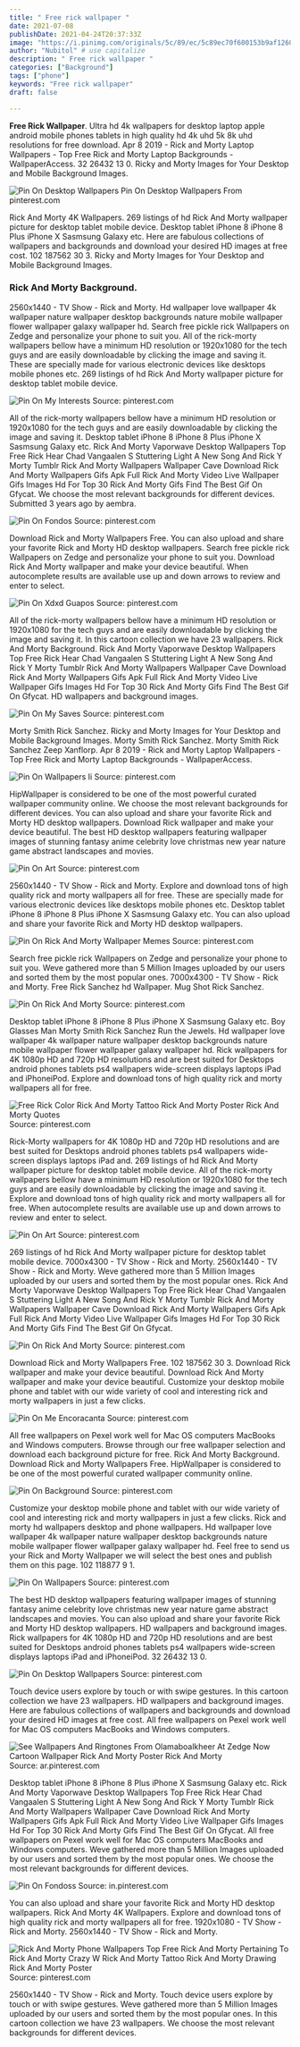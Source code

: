 ```yaml
---
title: " Free rick wallpaper "
date: 2021-07-08
publishDate: 2021-04-24T20:37:33Z
image: "https://i.pinimg.com/originals/5c/89/ec/5c89ec70f600153b9af1260531a4e01d.jpg"
author: "Nubitol" # use capitalize
description: " Free rick wallpaper "
categories: ["Background"]
tags: ["phone"]
keywords: "Free rick wallpaper"
draft: false

---
```



**Free Rick Wallpaper**. Ultra hd 4k wallpapers for desktop laptop apple android mobile phones tablets in high quality hd 4k uhd 5k 8k uhd resolutions for free download. Apr 8 2019 - Rick and Morty Laptop Wallpapers - Top Free Rick and Morty Laptop Backgrounds - WallpaperAccess. 32 26432 13 0. Ricky and Morty Images for Your Desktop and Mobile Background Images.

![Pin On Desktop Wallpapers](https://i.pinimg.com/originals/5d/4c/16/5d4c1670f69be6052270c25b248d9ad0.jpg "Pin On Desktop Wallpapers")
Pin On Desktop Wallpapers From pinterest.com


Rick And Morty 4K Wallpapers. 269 listings of hd Rick And Morty wallpaper picture for desktop tablet mobile device. Desktop tablet iPhone 8 iPhone 8 Plus iPhone X Sasmsung Galaxy etc. Here are fabulous collections of wallpapers and backgrounds and download your desired HD images at free cost. 102 187562 30 3. Ricky and Morty Images for Your Desktop and Mobile Background Images.

### Rick And Morty Background.

2560x1440 - TV Show - Rick and Morty. Hd wallpaper love wallpaper 4k wallpaper nature wallpaper desktop backgrounds nature mobile wallpaper flower wallpaper galaxy wallpaper hd. Search free pickle rick Wallpapers on Zedge and personalize your phone to suit you. All of the rick-morty wallpapers bellow have a minimum HD resolution or 1920x1080 for the tech guys and are easily downloadable by clicking the image and saving it. These are specially made for various electronic devices like desktops mobile phones etc. 269 listings of hd Rick And Morty wallpaper picture for desktop tablet mobile device.


![Pin On My Interests](https://i.pinimg.com/originals/c1/6a/a6/c16aa6306a938b6a4f2d2f6dd694236d.jpg "Pin On My Interests")
Source: pinterest.com

All of the rick-morty wallpapers bellow have a minimum HD resolution or 1920x1080 for the tech guys and are easily downloadable by clicking the image and saving it. Desktop tablet iPhone 8 iPhone 8 Plus iPhone X Sasmsung Galaxy etc. Rick And Morty Vaporwave Desktop Wallpapers Top Free Rick Hear Chad Vangaalen S Stuttering Light A New Song And Rick Y Morty Tumblr Rick And Morty Wallpapers Wallpaper Cave Download Rick And Morty Wallpapers Gifs Apk Full Rick And Morty Video Live Wallpaper Gifs Images Hd For Top 30 Rick And Morty Gifs Find The Best Gif On Gfycat. We choose the most relevant backgrounds for different devices. Submitted 3 years ago by aembra.

![Pin On Fondos](https://i.pinimg.com/originals/50/5f/b3/505fb36c55454cb3e10707c0965f737e.jpg "Pin On Fondos")
Source: pinterest.com

Download Rick and Morty Wallpapers Free. You can also upload and share your favorite Rick and Morty HD desktop wallpapers. Search free pickle rick Wallpapers on Zedge and personalize your phone to suit you. Download Rick And Morty wallpaper and make your device beautiful. When autocomplete results are available use up and down arrows to review and enter to select.

![Pin On Xdxd Guapos](https://i.pinimg.com/originals/76/81/3e/76813e62ad9f3df4749fe73d0012c451.png "Pin On Xdxd Guapos")
Source: pinterest.com

All of the rick-morty wallpapers bellow have a minimum HD resolution or 1920x1080 for the tech guys and are easily downloadable by clicking the image and saving it. In this cartoon collection we have 23 wallpapers. Rick And Morty Background. Rick And Morty Vaporwave Desktop Wallpapers Top Free Rick Hear Chad Vangaalen S Stuttering Light A New Song And Rick Y Morty Tumblr Rick And Morty Wallpapers Wallpaper Cave Download Rick And Morty Wallpapers Gifs Apk Full Rick And Morty Video Live Wallpaper Gifs Images Hd For Top 30 Rick And Morty Gifs Find The Best Gif On Gfycat. HD wallpapers and background images.

![Pin On My Saves](https://i.pinimg.com/474x/30/cc/4b/30cc4be3e9927af378240756d40defdb.jpg "Pin On My Saves")
Source: pinterest.com

Morty Smith Rick Sanchez. Ricky and Morty Images for Your Desktop and Mobile Background Images. Morty Smith Rick Sanchez. Morty Smith Rick Sanchez Zeep Xanflorp. Apr 8 2019 - Rick and Morty Laptop Wallpapers - Top Free Rick and Morty Laptop Backgrounds - WallpaperAccess.

![Pin On Wallpapers Ii](https://i.pinimg.com/originals/53/6e/d3/536ed338ae0366f17580a950598563fa.jpg "Pin On Wallpapers Ii")
Source: pinterest.com

HipWallpaper is considered to be one of the most powerful curated wallpaper community online. We choose the most relevant backgrounds for different devices. You can also upload and share your favorite Rick and Morty HD desktop wallpapers. Download Rick wallpaper and make your device beautiful. The best HD desktop wallpapers featuring wallpaper images of stunning fantasy anime celebrity love christmas new year nature game abstract landscapes and movies.

![Pin On Art](https://i.pinimg.com/736x/84/66/dc/8466dcc77b9676b4897786a72aa06487.jpg "Pin On Art")
Source: pinterest.com

2560x1440 - TV Show - Rick and Morty. Explore and download tons of high quality rick and morty wallpapers all for free. These are specially made for various electronic devices like desktops mobile phones etc. Desktop tablet iPhone 8 iPhone 8 Plus iPhone X Sasmsung Galaxy etc. You can also upload and share your favorite Rick and Morty HD desktop wallpapers.

![Pin On Rick And Morty Wallpaper Memes](https://i.pinimg.com/originals/18/de/f0/18def04f486bfaed50af51a1e7b45e68.jpg "Pin On Rick And Morty Wallpaper Memes")
Source: pinterest.com

Search free pickle rick Wallpapers on Zedge and personalize your phone to suit you. Weve gathered more than 5 Million Images uploaded by our users and sorted them by the most popular ones. 7000x4300 - TV Show - Rick and Morty. Free Rick Sanchez hd Wallpaper. Mug Shot Rick Sanchez.

![Pin On Rick And Morty](https://i.pinimg.com/originals/8f/df/53/8fdf53f061f9ae45326b7f863baf468c.jpg "Pin On Rick And Morty")
Source: pinterest.com

Desktop tablet iPhone 8 iPhone 8 Plus iPhone X Sasmsung Galaxy etc. Boy Glasses Man Morty Smith Rick Sanchez Run the Jewels. Hd wallpaper love wallpaper 4k wallpaper nature wallpaper desktop backgrounds nature mobile wallpaper flower wallpaper galaxy wallpaper hd. Rick wallpapers for 4K 1080p HD and 720p HD resolutions and are best suited for Desktops android phones tablets ps4 wallpapers wide-screen displays laptops iPad and iPhoneiPod. Explore and download tons of high quality rick and morty wallpapers all for free.

![Free Rick Color Rick And Morty Tattoo Rick And Morty Poster Rick And Morty Quotes](https://i.pinimg.com/originals/00/f3/37/00f3376e3638089b0aa592e0bf881146.jpg "Free Rick Color Rick And Morty Tattoo Rick And Morty Poster Rick And Morty Quotes")
Source: pinterest.com

Rick-Morty wallpapers for 4K 1080p HD and 720p HD resolutions and are best suited for Desktops android phones tablets ps4 wallpapers wide-screen displays laptops iPad and. 269 listings of hd Rick And Morty wallpaper picture for desktop tablet mobile device. All of the rick-morty wallpapers bellow have a minimum HD resolution or 1920x1080 for the tech guys and are easily downloadable by clicking the image and saving it. Explore and download tons of high quality rick and morty wallpapers all for free. When autocomplete results are available use up and down arrows to review and enter to select.

![Pin On Art](https://i.pinimg.com/474x/a8/42/c8/a842c8bb2c61c5fbdbad472a7c1d375c.jpg "Pin On Art")
Source: pinterest.com

269 listings of hd Rick And Morty wallpaper picture for desktop tablet mobile device. 7000x4300 - TV Show - Rick and Morty. 2560x1440 - TV Show - Rick and Morty. Weve gathered more than 5 Million Images uploaded by our users and sorted them by the most popular ones. Rick And Morty Vaporwave Desktop Wallpapers Top Free Rick Hear Chad Vangaalen S Stuttering Light A New Song And Rick Y Morty Tumblr Rick And Morty Wallpapers Wallpaper Cave Download Rick And Morty Wallpapers Gifs Apk Full Rick And Morty Video Live Wallpaper Gifs Images Hd For Top 30 Rick And Morty Gifs Find The Best Gif On Gfycat.

![Pin On Rick And Morty](https://i.pinimg.com/originals/76/a2/a3/76a2a3db7a00a28e87167ac99054dbbb.jpg "Pin On Rick And Morty")
Source: pinterest.com

Download Rick and Morty Wallpapers Free. 102 187562 30 3. Download Rick wallpaper and make your device beautiful. Download Rick And Morty wallpaper and make your device beautiful. Customize your desktop mobile phone and tablet with our wide variety of cool and interesting rick and morty wallpapers in just a few clicks.

![Pin On Me Encoracanta](https://i.pinimg.com/736x/f8/e6/64/f8e6649258c69a7011422be55aaa95c1.jpg "Pin On Me Encoracanta")
Source: pinterest.com

All free wallpapers on Pexel work well for Mac OS computers MacBooks and Windows computers. Browse through our free wallpaper selection and download each background picture for free. Rick And Morty Background. Download Rick and Morty Wallpapers Free. HipWallpaper is considered to be one of the most powerful curated wallpaper community online.

![Pin On Background](https://i.pinimg.com/originals/17/2b/52/172b522b5422ac92086ca53c46494ead.jpg "Pin On Background")
Source: pinterest.com

Customize your desktop mobile phone and tablet with our wide variety of cool and interesting rick and morty wallpapers in just a few clicks. Rick and morty hd wallpapers desktop and phone wallpapers. Hd wallpaper love wallpaper 4k wallpaper nature wallpaper desktop backgrounds nature mobile wallpaper flower wallpaper galaxy wallpaper hd. Feel free to send us your Rick and Morty Wallpaper we will select the best ones and publish them on this page. 102 118877 9 1.

![Pin On Wallpapers](https://i.pinimg.com/originals/40/65/89/4065892dc8cd0001c6167fb0d73b3bec.jpg "Pin On Wallpapers")
Source: pinterest.com

The best HD desktop wallpapers featuring wallpaper images of stunning fantasy anime celebrity love christmas new year nature game abstract landscapes and movies. You can also upload and share your favorite Rick and Morty HD desktop wallpapers. HD wallpapers and background images. Rick wallpapers for 4K 1080p HD and 720p HD resolutions and are best suited for Desktops android phones tablets ps4 wallpapers wide-screen displays laptops iPad and iPhoneiPod. 32 26432 13 0.

![Pin On Desktop Wallpapers](https://i.pinimg.com/originals/5d/4c/16/5d4c1670f69be6052270c25b248d9ad0.jpg "Pin On Desktop Wallpapers")
Source: pinterest.com

Touch device users explore by touch or with swipe gestures. In this cartoon collection we have 23 wallpapers. HD wallpapers and background images. Here are fabulous collections of wallpapers and backgrounds and download your desired HD images at free cost. All free wallpapers on Pexel work well for Mac OS computers MacBooks and Windows computers.

![See Wallpapers And Ringtones From Olamaboalkheer At Zedge Now Cartoon Wallpaper Rick And Morty Poster Rick And Morty](https://i.pinimg.com/originals/4c/76/dd/4c76dda0695913600b8847b9cc761bf5.jpg "See Wallpapers And Ringtones From Olamaboalkheer At Zedge Now Cartoon Wallpaper Rick And Morty Poster Rick And Morty")
Source: ar.pinterest.com

Desktop tablet iPhone 8 iPhone 8 Plus iPhone X Sasmsung Galaxy etc. Rick And Morty Vaporwave Desktop Wallpapers Top Free Rick Hear Chad Vangaalen S Stuttering Light A New Song And Rick Y Morty Tumblr Rick And Morty Wallpapers Wallpaper Cave Download Rick And Morty Wallpapers Gifs Apk Full Rick And Morty Video Live Wallpaper Gifs Images Hd For Top 30 Rick And Morty Gifs Find The Best Gif On Gfycat. All free wallpapers on Pexel work well for Mac OS computers MacBooks and Windows computers. Weve gathered more than 5 Million Images uploaded by our users and sorted them by the most popular ones. We choose the most relevant backgrounds for different devices.

![Pin On Fondoss](https://i.pinimg.com/736x/9e/cc/fb/9eccfb554d6d0f7a71689d58d0d0d3e8.jpg "Pin On Fondoss")
Source: in.pinterest.com

You can also upload and share your favorite Rick and Morty HD desktop wallpapers. Rick And Morty 4K Wallpapers. Explore and download tons of high quality rick and morty wallpapers all for free. 1920x1080 - TV Show - Rick and Morty. 2560x1440 - TV Show - Rick and Morty.

![Rick And Morty Phone Wallpapers Top Free Rick And Morty Pertaining To Rick And Morty Crazy W Rick And Morty Tattoo Rick And Morty Drawing Rick And Morty Poster](https://i.pinimg.com/originals/5c/89/ec/5c89ec70f600153b9af1260531a4e01d.jpg "Rick And Morty Phone Wallpapers Top Free Rick And Morty Pertaining To Rick And Morty Crazy W Rick And Morty Tattoo Rick And Morty Drawing Rick And Morty Poster")
Source: pinterest.com

2560x1440 - TV Show - Rick and Morty. Touch device users explore by touch or with swipe gestures. Weve gathered more than 5 Million Images uploaded by our users and sorted them by the most popular ones. In this cartoon collection we have 23 wallpapers. We choose the most relevant backgrounds for different devices.

